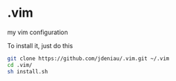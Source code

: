 .vim
====

my vim configuration

To install it, just do this
```bash
git clone https://github.com/jdeniau/.vim.git ~/.vim
cd .vim/
sh install.sh
```
